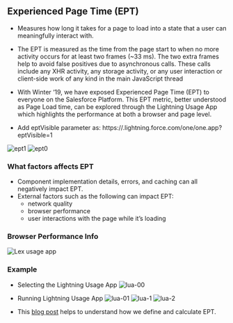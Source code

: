 ## Experienced Page Time (EPT)
- Measures how long it takes for a page to load into a state that a user can meaningfully interact with.
- The EPT is measured as the time from the page start to when no more activity occurs for at least two frames (~33 ms). The two extra frames help to avoid false positives due to asynchronous calls. These calls include any XHR activity, any storage activity, or any user interaction or client-side work of any kind in the main JavaScript thread

- With Winter ‘19, we have exposed Experienced Page Time (EPT) to everyone on the Salesforce Platform. This EPT metric, better understood as Page Load time, can be explored through the Lightning Usage App which highlights the performance at both a browser and page level.

- Add eptVisible parameter as:  https://<example>.lightning.force.com/one/one.app?eptVisible=1

![ept1](img/ept1.png)
![ept0](img/ept0.png)


### What factors affects EPT

- Component implementation details, errors, and caching can all negatively impact EPT. 
- External factors such as the following can impact EPT:
    - network quality 
    - browser performance 
    - user interactions with the page while it’s loading

### Browser Performance Info
![Lex usage app](https://d259t2jj6zp7qm.cloudfront.net/images/c_scale%2Cf_png%2Cw_600-216_lightning_usage_browser_performance_txgatq.png)

### Example
- Selecting the Lightning Usage App
![lua-00](img/lua-00.png)
- Running Lightning Usage App
![lua-01](img/lua-01.png)
![lua-1](img/lua-1.png)
![lua-2](img/lua-2.png)







- This [blog post](https://developer.salesforce.com/blogs/2018/10/understanding-experienced-page-time.html)  helps to understand how we define and calculate EPT.

 



